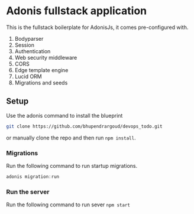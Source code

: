 # Adonis fullstack application

This is the fullstack boilerplate for AdonisJs, it comes pre-configured with.

1. Bodyparser
2. Session
3. Authentication
4. Web security middleware
5. CORS
6. Edge template engine
7. Lucid ORM
8. Migrations and seeds

## Setup

Use the adonis command to install the blueprint

```bash
git clone https://github.com/bhupendrargoud/devops_todo.git
```

or manually clone the repo and then run `npm install`.


### Migrations

Run the following command to run startup migrations.

```js
adonis migration:run
```

### Run the server

Run the following command to run sever `npm start`
